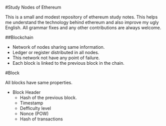 #Study Nodes of Ethereum

This is a small and modest repository of ethereum study notes. This helps me understand the technology behind ethereum and also improve my ugly English.
All grammar fixes and any other contributions are always welcome.


##Blockchain

* Network of nodes sharing same information.
* Ledger or register distributed in all nodes.
* This network not have any point of failure.
* Each block is linked to the previous block in the chain.

#Block

All blocks have same properties.

* Block Header
  - Hash of the previous block.
  - Timestamp
  - Defficulty level
  - Nonce (POW)
  - Hash of transactions


